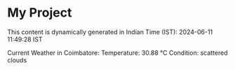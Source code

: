 # My Project

This content is dynamically generated in Indian Time (IST): 2024-06-11 11:49:28 IST


Current Weather in Coimbatore:
Temperature: 30.88 °C
Condition: scattered clouds
